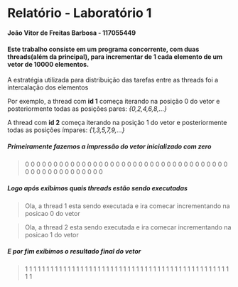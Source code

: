 # Relatório - Laboratório 1

**João Vitor de Freitas Barbosa - 117055449**

#### Este trabalho consiste em um programa concorrente, com duas threads(além da principal), para incrementar de 1 cada elemento de um vetor de 10000 elementos.

A estratégia utilizada para distribuição das tarefas entre as threads foi a intercalação dos elementos

Por exemplo, a thread com **id 1** começa iterando na posição 0 do vetor e posteriormente todas as posições pares: _{0,2,4,6,8,...}_  

A thread com **id 2** começa iterando na posição 1 do vetor e posteriormente todas as posições ímpares: _{1,3,5,7,9,...}_


##### Primeiramente fazemos a impressão do vetor inicializado com zero
> 0 0 0 0 0 0 0 0 0 0 0 0 0 0 0 0 0 0 0 0 0 0 0 0 0 0 0 0 0 0 0 0 0 0 0 0 0 0 0 0 0 0 0 0 0 0 0 0 0 0 

##### Logo após exibimos quais threads estão sendo executadas
> Ola, a thread 1 esta sendo executada e ira comecar incrementando na posicao 0 do vetor  

> Ola, a thread 2 esta sendo executada e ira comecar incrementando na posicao 1 do vetor

##### E por fim exibimos o resultado final do vetor
> 1 1 1 1 1 1 1 1 1 1 1 1 1 1 1 1 1 1 1 1 1 1 1 1 1 1 1 1 1 1 1 1 1 1 1 1 1 1 1 1 1 1 1 1 1 1 1 1 1 1 

